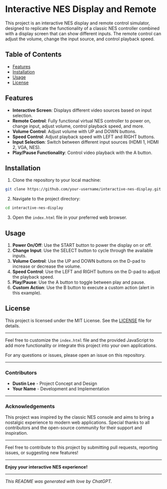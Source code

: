 # Interactive NES Display and Remote

This project is an interactive NES display and remote control simulator, designed to replicate the functionality of a classic NES controller combined with a display screen that can show different inputs. The remote control can adjust the volume, change the input source, and control playback speed.

## Table of Contents

- [Features](#features)
- [Installation](#installation)
- [Usage](#usage)
- [License](#license)

## Features

- **Interactive Screen**: Displays different video sources based on input selection.
- **Remote Control**: Fully functional virtual NES controller to power on, change input, adjust volume, control playback speed, and more.
- **Volume Control**: Adjust volume with UP and DOWN buttons.
- **Speed Control**: Adjust playback speed with LEFT and RIGHT buttons.
- **Input Selection**: Switch between different input sources (HDMI 1, HDMI 2, VGA, NES).
- **Play/Pause Functionality**: Control video playback with the A button.

## Installation

1. Clone the repository to your local machine:

```bash
git clone https://github.com/your-username/interactive-nes-display.git
```

2. Navigate to the project directory:

```bash
cd interactive-nes-display
```

3. Open the `index.html` file in your preferred web browser.

## Usage

1. **Power On/Off**: Use the START button to power the display on or off.
2. **Change Input**: Use the SELECT button to cycle through the available inputs.
3. **Volume Control**: Use the UP and DOWN buttons on the D-pad to increase or decrease the volume.
4. **Speed Control**: Use the LEFT and RIGHT buttons on the D-pad to adjust the playback speed.
5. **Play/Pause**: Use the A button to toggle between play and pause.
6. **Custom Action**: Use the B button to execute a custom action (alert in this example).

## License

This project is licensed under the MIT License. See the [LICENSE](LICENSE) file for details.

---

Feel free to customize the `index.html` file and the provided JavaScript to add more functionality or integrate this project into your own applications.

For any questions or issues, please open an issue on this repository.

---

### Contributors

- **Dustin Lee** - Project Concept and Design
- **Your Name** - Development and Implementation

---

### Acknowledgements

This project was inspired by the classic NES console and aims to bring a nostalgic experience to modern web applications. Special thanks to all contributors and the open-source community for their support and inspiration.

---

Feel free to contribute to this project by submitting pull requests, reporting issues, or suggesting new features!

---

**Enjoy your interactive NES experience!**

---

*This README was generated with love by ChatGPT.*